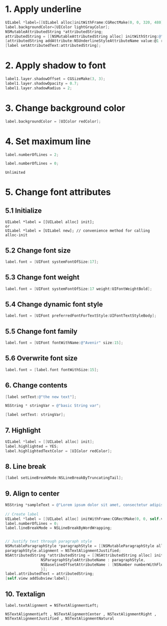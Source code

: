 # 1. Apply underline

```objective-c
UILabel *label=[[UILabel alloc]initWithFrame:CGRectMake(0, 0, 320, 480)];
label.backgroundColor=[UIColor lightGrayColor];
NSMutableAttributedString *attributedString;
attributedString = [[NSMutableAttributedString alloc] initWithString:@"Apply Underlining"];
[attributedString addAttribute:NSUnderlineStyleAttributeName value:@1 range:NSMakeRange(0, [attributedString length])];
[label setAttributedText:attributedString];
```

# 2. Apply shadow to font

```objective-c
label1.layer.shadowOffset = CGSizeMake(3, 3);
label1.layer.shadowOpacity = 0.7;
label1.layer.shadowRadius = 2;
```

# 3. Change background color

```objective-c
label.backgroundColor = [UIColor redColor];
```

# 4. Set maximum line

```objective-c
label.numberOfLines = 2;
```

```objective-c
label.numberOfLines = 0;
```

`Unlimited`

# 5. Change font attributes

## 5.1 Initialize

```objective c
UILabel *label = [[UILabel alloc] init];
or
UILabel *label = [UILabel new]; // convenience method for calling alloc-init
```

## 5.2 Change font size

```objective-c
label.font = [UIFont systemFontOfSize:17];
```

## 5.3 Change font weight

```objective-c
label.font = [UIFont systemFontOfSize:17 weight:UIFontWeightBold];
```

## 5.4 Change dynamic font style

```objective-c
label.font = [UIFont preferredFontForTextStyle:UIFontTextStyleBody];
```

## 5.5 Change font family

```objective-c
label.font = [UIFont fontWithName:@"Avenir" size:15];
```

## 5.6 Overwrite font size

```objective-c
label.font = [label.font fontWithSize:15];
```

## 6. Change contents

```objective-c
[label setText:@"the new text"];
```

```objective-c
NSString * stringVar = @"basic String var";

[label setText: stringVar];
```

## 7. Highlight

```objective-c
UILabel *label = [[UILabel alloc] init];
label.highlighted = YES;
label.highlightedTextColor = [UIColor redColor];
```

## 8. Line break

```objective-c
[label setLineBreakMode:NSLineBreakByTruncatingTail];
```

## 9. Align to center

```objective-c
NSString *sampleText = @"Lorem ipsum dolor sit amet, consectetur adipisicing elit, sed do eiusmod tempor incididunt ut labore et dolore magna aliqua. Ut enim ad minim veniam, quis nostrud exercitation ullamco laboris nisi ut aliquip ex ea commodo consequat. Duis aute irure dolor in reprehenderit in voluptate velit esse cillum dolore eu fugiat nulla pariatur. Excepteur sint occaecat cupidatat non proident, sunt in culpa qui officia deserunt mollit anim id est laborum.";
    
// Create label
UILabel *label = [[UILabel alloc] initWithFrame:CGRectMake(0, 0, self.view.frame.size.width, 400)];
label.numberOfLines = 0;
label.lineBreakMode = NSLineBreakByWordWrapping;


// Justify text through paragraph style
NSMutableParagraphStyle *paragraphStyle = [[NSMutableParagraphStyle alloc] init];
paragraphStyle.alignment = NSTextAlignmentJustified;
NSAttributedString *attributedString = [[NSAttributedString alloc] initWithString:sampleText attributes:@{
                NSParagraphStyleAttributeName : paragraphStyle,
                NSBaselineOffsetAttributeName : [NSNumber numberWithFloat:0]
                }];
label.attributedText = attributedString;
[self.view addSubview:label];
```

## 10. Textalign

```
label.textAlignment = NSTextAlignmentLeft;
```

`NSTextAlignmentLeft , NSTextAlignmentCenter , NSTextAlignmentRight , NSTextAlignmentJustified , NSTextAlignmentNatural`
